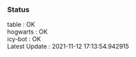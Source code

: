 ### Status


table : OK  
hogwarts : OK  
icy-bot : OK  
Latest Update : 2021-11-12 17:13:54.942915
